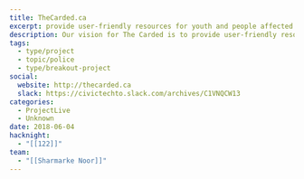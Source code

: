 ```yaml
---
title: TheCarded.ca
excerpt: provide user-friendly resources for youth and people affected by racial profiling.
description: Our vision for The Carded is to provide user-friendly resources for youth and people affected by racial profiling. We welcome collaboration with people from all walks of life, whether you're a parent, teacher, frontline worker, activist, psychologist, artist, designer, journalist or civic professional. We hope to connect you with other concerned citizens and organizations that have crucial information on “carding”.
tags:
  - type/project
  - topic/police
  - type/breakout-project
social:
  website: http://thecarded.ca
  slack: https://civictechto.slack.com/archives/C1VNQCW13
categories:
  - ProjectLive
  - Unknown
date: 2018-06-04
hacknight:
  - "[[122]]"
team:
  - "[[Sharmarke Noor]]"
---
```


